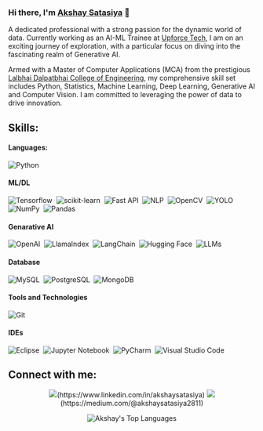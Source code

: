 ### Hi there, I'm [Akshay Satasiya](https://github.com/AkshaySatasiya/AkshaySatasiya) 👋

A dedicated professional with a strong passion for the dynamic world of data. Currently working as an AI-ML Trainee at [Upforce Tech](https://upforcetech.com/), I am on an exciting journey of exploration, with a particular focus on diving into the fascinating realm of Generative AI.

Armed with a Master of Computer Applications (MCA) from the prestigious [Lalbhai Dalpatbhai College of Engineering](https://ldce.ac.in/), my comprehensive skill set includes Python, Statistics, Machine Learning, Deep Learning, Generative AI and Computer Vision. I am committed to leveraging the power of data to drive innovation.


## Skills:

#### Languages:

![Python](https://img.shields.io/badge/Python-3776AB?style=for-the-badge&logo=python&logoColor=white)&nbsp;

#### ML/DL

![Tensorflow](https://img.shields.io/badge/TensorFlow-FF6F00?style=for-the-badge&logo=tensorflow&logoColor=white)&nbsp;
![scikit-learn](https://img.shields.io/badge/scikit--learn-%23F7931E.svg?style=for-the-badge&logo=scikit-learn&logoColor=white)&nbsp;
![Fast API](https://img.shields.io/badge/FastAPI-005571?style=for-the-badge&logo=fastapi)&nbsp;
![NLP](https://img.shields.io/badge/NLP-0D9BEF?style=for-the-badge&logoColor=white)&nbsp;
![OpenCV](https://img.shields.io/badge/opencv-138DFF?style=for-the-badge&logo=OpenCV)&nbsp;
![YOLO](https://img.shields.io/badge/yolo-00FFFF?style=for-the-badge&)&nbsp;
![NumPy](https://img.shields.io/badge/numpy-%23013243.svg?style=for-the-badge&logo=numpy&logoColor=white)&nbsp;
![Pandas](https://img.shields.io/badge/pandas-%23150458.svg?style=for-the-badge&logo=pandas&logoColor=white)&nbsp;
<!-- ![Plotly](https://img.shields.io/badge/Plotly-%233F4F75.svg?style=for-the-badge&logo=plotly&logoColor=white)&nbsp; -->


#### Genarative AI

![OpenAI](https://img.shields.io/badge/OpenAI-FF6C37?style=for-the-badge&logo=openai&logoColor=white)&nbsp;
![LlamaIndex](https://img.shields.io/badge/LlamaIndex-4B0082?style=for-the-badge&logo=llamaindex&logoColor=white)&nbsp;
![LangChain](https://img.shields.io/badge/LangChain-00C7B7?style=for-the-badge&logo=langchain&logoColor=white)&nbsp;
![Hugging Face](https://img.shields.io/badge/Hugging%20Face-FFD21E?style=for-the-badge&logo=hugging%20face&logoColor=white)&nbsp;
![LLMs](https://img.shields.io/badge/LLMS-663399?style=for-the-badge&logo=llms&logoColor=white)


#### Database

![MySQL](https://img.shields.io/badge/MySQL-00000F?style=for-the-badge&logo=mysql&logoColor=white)&nbsp;
![PostgreSQL](https://img.shields.io/badge/PostgreSQL-316192?style=for-the-badge&logo=postgresql&logoColor=white)&nbsp;
![MongoDB](https://img.shields.io/badge/MongoDB-00684A?style=for-the-badge&logo=MongoDB&logoColor=47A248)&nbsp;


#### Tools and Technologies

![Git](https://img.shields.io/badge/GIT-E44C30?style=for-the-badge&logo=git&logoColor=white)&nbsp;


#### IDEs

![Eclipse](https://img.shields.io/badge/Eclipse-FE7A16.svg?style=for-the-badge&logo=Eclipse&logoColor=white)&nbsp;
![Jupyter Notebook](https://img.shields.io/badge/jupyter-%23FA0F00.svg?style=for-the-badge&logo=jupyter&logoColor=white)&nbsp;
![PyCharm](https://img.shields.io/badge/pycharm-143?style=for-the-badge&logo=pycharm&logoColor=black&color=black&labelColor=green)&nbsp;
![Visual Studio Code](https://img.shields.io/badge/Visual%20Studio%20Code-0078d7.svg?style=for-the-badge&logo=visual-studio-code&logoColor=white)&nbsp;




## Connect with me:

<p align = "center">
<img src="https://img.shields.io/badge/linkedin-%2312100E.svg?&style=for-the-badge&logo=linkedin&logoColor=white&color=black" />(https://www.linkedin.com/in/akshaysatasiya)
<img src="https://img.shields.io/badge/medium-%2312100E.svg?&style=for-the-badge&logo=medium&logoColor=white&color=black" />(https://medium.com/@akshaysatasiya2811)

<p align="center">
  <img src="https://github-readme-stats.vercel.app/api/top-langs?username=akshaysatasiya&show_icons=true&locale=en&layout=compact" alt="Akshay's Top Languages" />
</p>
